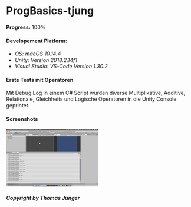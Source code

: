 # ProgBasics-tjung

**Progress:** 100%

#### Developement Platform:
  - *OS: macOS 10.14.4*
 - *Unity: Version 2018.2.14f1*
 - *Visual Studio: VS-Code Version 1.30.2*  

#### Erste Tests mit Operatoren
  Mit Debug.Log in einem C# Script wurden diverse Multiplikative, Additive, Relationale, Gleichheits und Logische Operatoren in die Unity Console geprintet.

#### Screenshots

<div>
<img src="./Screenshots/Unity_SS_01_tjung.png" width="250">
</div>

##### Copyright by Thomas Junger
